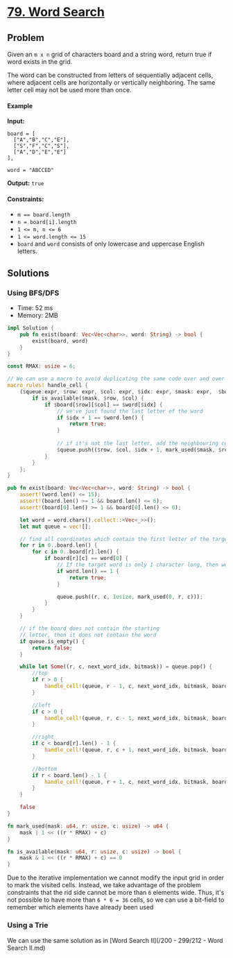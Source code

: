 # [79. Word Search](https://leetcode.com/problems/word-search/)

## Problem

Given an `m x n` grid of characters board and a string word, return true if word
exists in the grid.

The word can be constructed from letters of sequentially adjacent cells, where
adjacent cells are horizontally or vertically neighboring. The same letter cell
may not be used more than once.

#### Example

**Input:**

```text
board = [
  ["A","B","C","E"],
  ["S","F","C","S"],
  ["A","D","E","E"]
], 

word = "ABCCED"
```

**Output:** `true`

#### Constraints:

* `m == board.length`
* `n = board[i].length`
* `1 <= m, n <= 6`
* `1 <= word.length <= 15`
* `board` and `word` consists of only lowercase and uppercase English letters.

## Solutions

### Using BFS/DFS

* Time: 52 ms
* Memory: 2MB

```rust
impl Solution {
    pub fn exist(board: Vec<Vec<char>>, word: String) -> bool {
        exist(board, word)
    }
}

const RMAX: usize = 6;

// We can use a macro to avoid duplicating the same code over and over again
macro_rules! handle_cell {
    ($queue:expr, $row: expr, $col: expr, $idx: expr, $mask: expr,  $board: expr, $word: expr) => {
        if is_available($mask, $row, $col) {
            if $board[$row][$col] == $word[$idx] {
                // we've just found the last letter of the word
                if $idx + 1 == $word.len() {
                    return true;
                }
                
                // if it's not the last letter, add the neighbouring cells in the queue
                $queue.push(($row, $col, $idx + 1, mark_used($mask, $row, $col)));
            }
        }
    };
}

pub fn exist(board: Vec<Vec<char>>, word: String) -> bool {
    assert!(word.len() <= 15);
    assert!(board.len() >= 1 && board.len() <= 6);
    assert!(board[0].len() >= 1 && board[0].len() <= 6);

    let word = word.chars().collect::<Vec<_>>();
    let mut queue = vec![];

    // find all coordinates which contain the first letter of the target word
    for r in 0..board.len() {
        for c in 0..board[r].len() {
            if board[r][c] == word[0] {
                // If the target word is only 1 character long, then we have just found it!
                if word.len() == 1 {
                    return true;
                }

                queue.push((r, c, 1usize, mark_used(0, r, c)));
            }
        }
    }

    // if the board does not contain the starting 
    // letter, then it does not contain the word
    if queue.is_empty() {
        return false;
    }

    while let Some((r, c, next_word_idx, bitmask)) = queue.pop() {
        //top
        if r > 0 {
            handle_cell!(queue, r - 1, c, next_word_idx, bitmask, board, word);
        }

        //left
        if c > 0 {
            handle_cell!(queue, r, c - 1, next_word_idx, bitmask, board, word);
        }

        //right
        if c < board[r].len() - 1 {
            handle_cell!(queue, r, c + 1, next_word_idx, bitmask, board, word);
        }

        //bottom
        if r < board.len() - 1 {
            handle_cell!(queue, r + 1, c, next_word_idx, bitmask, board, word);
        }
    }

    false
}

fn mark_used(mask: u64, r: usize, c: usize) -> u64 {
    mask | 1 << ((r * RMAX) + c)
}

fn is_available(mask: u64, r: usize, c: usize) -> bool {
    mask & 1 << ((r * RMAX) + c) == 0
}
```

Due to the iterative implementation we cannot modify the input grid in order to
mark the visited cells. Instead, we take advantage of the problem constraints
that the rid side cannot be more than `6` elements wide. Thus, it's not possible
to have more than `6 * 6 = 36` cells, so we can use a bit-field to remember
which elements have already been used

### Using a Trie

We can use the same solution as in [Word Search II](/200 - 299/212 - Word Search
II.md)